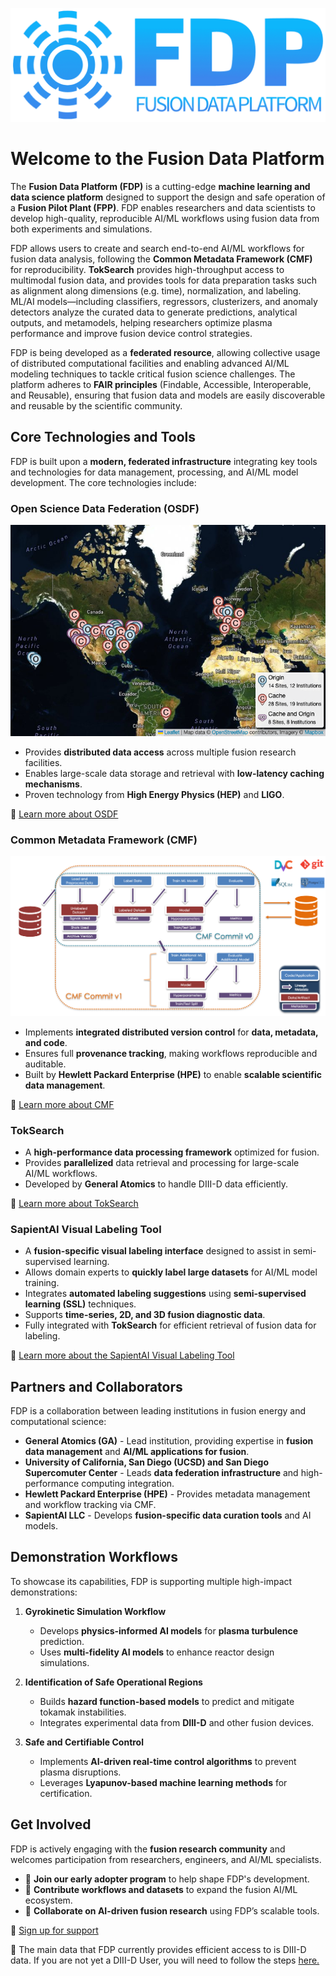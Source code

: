 ![FDP Main Logo](images/FDP_main_logo.png)

# Welcome to the Fusion Data Platform

The **Fusion Data Platform (FDP)** is a cutting-edge **machine learning and data science platform** designed to support the design and safe operation of a **Fusion Pilot Plant (FPP)**. FDP enables researchers and data scientists to develop high-quality, reproducible AI/ML workflows using fusion data from both experiments and simulations.

FDP allows users to create and search end-to-end AI/ML workflows for fusion data analysis, following the **Common Metadata Framework (CMF)** for reproducibility. **TokSearch** provides high-throughput access to multimodal fusion data, and provides tools for data preparation tasks such as alignment along dimensions (e.g. time), normalization, and labeling. ML/AI models—including classifiers, regressors, clusterizers, and anomaly detectors analyze the curated data to generate predictions, analytical outputs, and metamodels, helping researchers optimize plasma performance and improve fusion device control strategies.


FDP is being developed as a **federated resource**, allowing collective usage of distributed computational facilities and enabling advanced AI/ML modeling techniques to tackle critical fusion science challenges. The platform adheres to **FAIR principles** (Findable, Accessible, Interoperable, and Reusable), ensuring that fusion data and models are easily discoverable and reusable by the scientific community.

## Core Technologies and Tools

FDP is built upon a **modern, federated infrastructure** integrating key tools and technologies for data management, processing, and AI/ML model development. The core technologies include:

### **Open Science Data Federation (OSDF)**

![OSG Map](images/OSG_map.png)

- Provides **distributed data access** across multiple fusion research facilities.
- Enables large-scale data storage and retrieval with **low-latency caching mechanisms**.
- Proven technology from **High Energy Physics (HEP)** and **LIGO**.

📌 [Learn more about OSDF](https://osg-htc.org/services/osdf.html)  

### **Common Metadata Framework (CMF)**

![CMF ML Workflow](images/cmf_workflow.png)

- Implements **integrated distributed version control** for **data, metadata, and code**.
- Ensures full **provenance tracking**, making workflows reproducible and auditable.
- Built by **Hewlett Packard Enterprise (HPE)** to enable **scalable scientific data management**.

📌 [Learn more about CMF](https://hewlettpackard.github.io/cmf/)

### **TokSearch**
- A **high-performance data processing framework** optimized for fusion.
- Provides **parallelized** data retrieval and processing for large-scale AI/ML workflows.
- Developed by **General Atomics** to handle DIII-D data efficiently.

📌 [Learn more about TokSearch](https://ga-fdp.github.io/toksearch/latest/)

### **SapientAI Visual Labeling Tool**
- A **fusion-specific visual labeling interface** designed to assist in semi-supervised learning.
- Allows domain experts to **quickly label large datasets** for AI/ML model training.
- Integrates **automated labeling suggestions** using **semi-supervised learning (SSL)** techniques.
- Supports **time-series, 2D, and 3D fusion diagnostic data**.
- Fully integrated with **TokSearch** for efficient retrieval of fusion data for labeling.

📌 [Learn more about the SapientAI Visual Labeling Tool](#)

## Partners and Collaborators

FDP is a collaboration between leading institutions in fusion energy and computational science:

- **General Atomics (GA)** - Lead institution, providing expertise in **fusion data management** and **AI/ML applications for fusion**.
- **University of California, San Diego (UCSD) and San Diego Supercomuter Center** - Leads **data federation infrastructure** and high-performance computing integration.
- **Hewlett Packard Enterprise (HPE)** - Provides metadata management and workflow tracking via CMF.
- **SapientAI LLC** - Develops **fusion-specific data curation tools** and AI models.



## Demonstration Workflows

To showcase its capabilities, FDP is supporting multiple high-impact demonstrations:

1. **Gyrokinetic Simulation Workflow**
   - Develops **physics-informed AI models** for **plasma turbulence** prediction.
   - Uses **multi-fidelity AI models** to enhance reactor design simulations.

2. **Identification of Safe Operational Regions**
   - Builds **hazard function-based models** to predict and mitigate tokamak instabilities.
   - Integrates experimental data from **DIII-D** and other fusion devices.

3. **Safe and Certifiable Control**
   - Implements **AI-driven real-time control algorithms** to prevent plasma disruptions.
   - Leverages **Lyapunov-based machine learning methods** for certification.



## Get Involved

FDP is actively engaging with the **fusion research community** and welcomes participation from researchers, engineers, and AI/ML specialists.

- 📌 **Join our early adopter program** to help shape FDP's development.
- 📌 **Contribute workflows and datasets** to expand the fusion AI/ML ecosystem.
- 📌 **Collaborate on AI-driven fusion research** using FDP’s scalable tools.

📌 [Sign up for support](https://forms.gle/n7oCj2Kj4gFPADmZ9) 

📌 The main data that FDP currently provides efficient access to is DIII-D data.  If you are not yet a DIII-D User, you will need to follow the steps [here.](https://d3dfusion.org/become-a-user/) 








